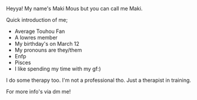 Heyya!
My name's Maki Mous but you can call me Maki.

Quick introduction of me;
- Average Touhou Fan
- A lowres member
- My birthday's on March 12
- My pronouns are they/them
- Enfp
- Pisces
- I like spending my time with my gf:)

I do some therapy too.
I'm not a professional tho.
Just a therapist in training.

For more info's via dm me!
